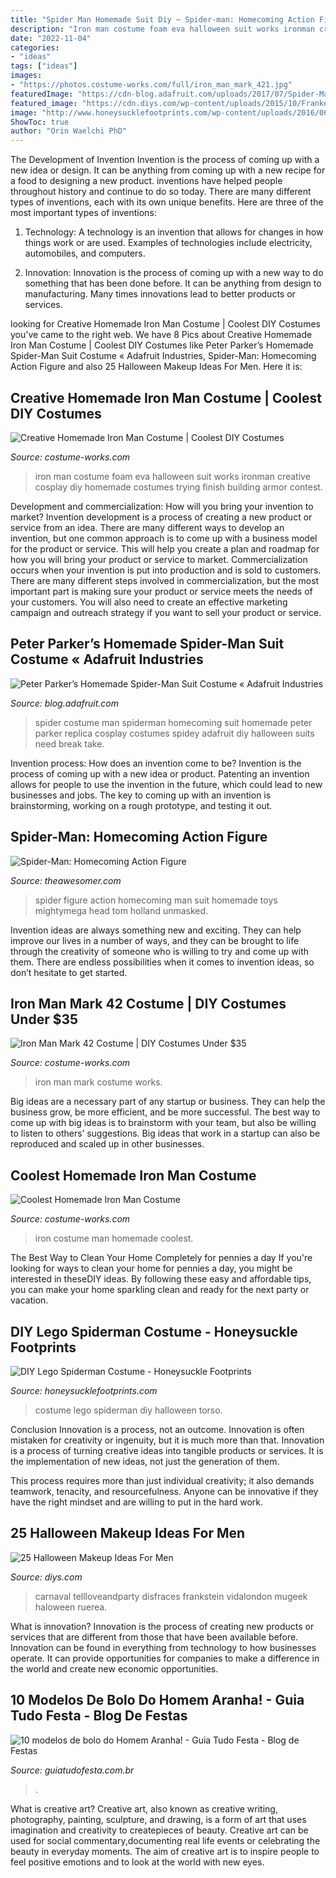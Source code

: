 ```yaml
---
title: "Spider Man Homemade Suit Diy ~ Spider-man: Homecoming Action Figure"
description: "Iron man costume foam eva halloween suit works ironman creative cosplay diy homemade costumes trying finish building armor contest"
date: "2022-11-04"
categories:
- "ideas"
tags: ["ideas"]
images:
- "https://photos.costume-works.com/full/iron_man_mark_421.jpg"
featuredImage: "https://cdn-blog.adafruit.com/uploads/2017/07/Spider-Man-Homecoming-costume-1-320x480.jpg"
featured_image: "https://cdn.diys.com/wp-content/uploads/2015/10/Frankenstein-Makeup-DIY.jpg"
image: "http://www.honeysucklefootprints.com/wp-content/uploads/2016/06/Halloween-012.jpg"
ShowToc: true
author: "Orin Waelchi PhD"
---
```



The Development of Invention
Invention is the process of coming up with a new idea or design. It can be anything from coming up with a new recipe for a food to designing a new product. inventions have helped people throughout history and continue to do so today. There are many different types of inventions, each with its own unique benefits. Here are three of the most important types of inventions:
1) Technology: A technology is an invention that allows for changes in how things work or are used. Examples of technologies include electricity, automobiles, and computers.

2) Innovation: Innovation is the process of coming up with a new way to do something that has been done before. It can be anything from design to manufacturing. Many times innovations lead to better products or services.

	

		
looking for Creative Homemade Iron Man Costume | Coolest DIY Costumes you've came to the right web. We have 8 Pics about Creative Homemade Iron Man Costume | Coolest DIY Costumes like Peter Parker’s Homemade Spider-Man Suit Costume « Adafruit Industries, Spider-Man: Homecoming Action Figure and also 25 Halloween Makeup Ideas For Men. Here it is:
		
    
## Creative Homemade Iron Man Costume | Coolest DIY Costumes

<img loading=lazy src="https://photos.costume-works.com/full/iron_man29.jpg" onerror="this.onerror=null;this.src='https://tse3.mm.bing.net/th?id=OIP.SsscvCBQvk-o64OM27kgJwHaJ_&amp;pid=15.1';" alt="Creative Homemade Iron Man Costume | Coolest DIY Costumes">

_Source: costume-works.com_

>iron man costume foam eva halloween suit works ironman creative cosplay diy homemade costumes trying finish building armor contest. 

	

Development and commercialization: How will you bring your invention to market?
Invention development is a process of creating a new product or service from an idea. There are many different ways to develop an invention, but one common approach is to come up with a business model for the product or service. This will help you create a plan and roadmap for how you will bring your product or service to market.
 Commercialization occurs when your invention is put into production and is sold to customers. There are many different steps involved in commercialization, but the most important part is making sure your product or service meets the needs of your customers. You will also need to create an effective marketing campaign and outreach strategy if you want to sell your product or service.

    
## Peter Parker’s Homemade Spider-Man Suit Costume « Adafruit Industries

<img loading=lazy src="https://cdn-blog.adafruit.com/uploads/2017/07/Spider-Man-Homecoming-costume-1-320x480.jpg" onerror="this.onerror=null;this.src='https://tse4.mm.bing.net/th?id=OIP.qBI-3ywUjd1AsIXknUsuKgAAAA&amp;pid=15.1';" alt="Peter Parker’s Homemade Spider-Man Suit Costume « Adafruit Industries">

_Source: blog.adafruit.com_

>spider costume man spiderman homecoming suit homemade peter parker replica cosplay costumes spidey adafruit diy halloween suits need break take. 

	

Invention process: How does an invention come to be?
Invention is the process of coming up with a new idea or product. Patenting an invention allows for people to use the invention in the future, which could lead to new businesses and jobs. The key to coming up with an invention is brainstorming, working on a rough prototype, and testing it out.

    
## Spider-Man: Homecoming Action Figure

<img loading=lazy src="https://theawesomer.com/photos/2017/03/spider-man_homecoming_homemade_suit_sixth_scale_action_figure_hot_toys_2.jpg" onerror="this.onerror=null;this.src='https://tse2.mm.bing.net/th?id=OIP.F6PPfn9PqXlTCH19fnUuvgHaK3&amp;pid=15.1';" alt="Spider-Man: Homecoming Action Figure">

_Source: theawesomer.com_

>spider figure action homecoming man suit homemade toys mightymega head tom holland unmasked. 

	

Invention ideas are always something new and exciting. They can help improve our lives in a number of ways, and they can be brought to life through the creativity of someone who is willing to try and come up with them. There are endless possibilities when it comes to invention ideas, so don’t hesitate to get started.

    
## Iron Man Mark 42 Costume | DIY Costumes Under $35

<img loading=lazy src="https://photos.costume-works.com/full/iron_man_mark_421.jpg" onerror="this.onerror=null;this.src='https://tse2.mm.bing.net/th?id=OIP.8xgV2-IAv4excjxrJPk_vQHaNK&amp;pid=15.1';" alt="Iron Man Mark 42 Costume | DIY Costumes Under $35">

_Source: costume-works.com_

>iron man mark costume works. 

	

Big ideas are a necessary part of any startup or business. They can help the business grow, be more efficient, and be more successful. The best way to come up with big ideas is to brainstorm with your team, but also be willing to listen to others’ suggestions. Big ideas that work in a startup can also be reproduced and scaled up in other businesses.

    
## Coolest Homemade Iron Man Costume

<img loading=lazy src="http://photos.costume-works.com/full/iron_man7.jpg" onerror="this.onerror=null;this.src='https://tse2.mm.bing.net/th?id=OIP.TwL-PlH8BQacmhqxG-j-eQHaM3&amp;pid=15.1';" alt="Coolest Homemade Iron Man Costume">

_Source: costume-works.com_

>iron costume man homemade coolest. 

	

The Best Way to Clean Your Home Completely for pennies a day
If you're looking for ways to clean your home for pennies a day, you might be interested in theseDIY ideas. By following these easy and affordable tips, you can make your home sparkling clean and ready for the next party or vacation.

    
## DIY Lego Spiderman Costume - Honeysuckle Footprints

<img loading=lazy src="http://www.honeysucklefootprints.com/wp-content/uploads/2016/06/Halloween-012.jpg" onerror="this.onerror=null;this.src='https://tse2.mm.bing.net/th?id=OIP.rvkwQMqPU1GmaPd2OSEZZgHaLL&amp;pid=15.1';" alt="DIY Lego Spiderman Costume - Honeysuckle Footprints">

_Source: honeysucklefootprints.com_

>costume lego spiderman diy halloween torso. 

	

Conclusion
Innovation is a process, not an outcome.
Innovation is often mistaken for creativity or ingenuity, but it is much more than that. Innovation is a process of turning creative ideas into tangible products or services. It is the implementation of new ideas, not just the generation of them.

This process requires more than just individual creativity; it also demands teamwork, tenacity, and resourcefulness. Anyone can be innovative if they have the right mindset and are willing to put in the hard work.

    
## 25 Halloween Makeup Ideas For Men

<img loading=lazy src="https://cdn.diys.com/wp-content/uploads/2015/10/Frankenstein-Makeup-DIY.jpg" onerror="this.onerror=null;this.src='https://tse3.mm.bing.net/th?id=OIP.CK09DLZPpk1XVyP6r5UtCAHaLH&amp;pid=15.1';" alt="25 Halloween Makeup Ideas For Men">

_Source: diys.com_

>carnaval tellloveandparty disfraces frankstein vidalondon mugeek haloween ruerea. 

	

What is innovation?
Innovation is the process of creating new products or services that are different from those that have been available before. Innovation can be found in everything from technology to how businesses operate. It can provide opportunities for companies to make a difference in the world and create new economic opportunities.

    
## 10 Modelos De Bolo Do Homem Aranha! - Guia Tudo Festa - Blog De Festas

<img loading=lazy src="https://1.bp.blogspot.com/-7xaXfJg1-qI/VSVl9af6FPI/AAAAAAAADoM/qpT8yDaUDAk/s1600/Spiderman-Cake-Pops.jpg" onerror="this.onerror=null;this.src='https://tse4.mm.bing.net/th?id=OIP.-3RGkQ1KduPi3q_CpfD9lgHaFj&amp;pid=15.1';" alt="10 modelos de bolo do Homem Aranha! - Guia Tudo Festa - Blog de Festas">

_Source: guiatudofesta.com.br_

>. 

	

What is creative art?
Creative art, also known as creative writing, photography, painting, sculpture, and drawing, is a form of art that uses imagination and creativity to createpieces of beauty. Creative art can be used for social commentary,documenting real life events or celebrating the beauty in everyday moments. The aim of creative art is to inspire people to feel positive emotions and to look at the world with new eyes.

